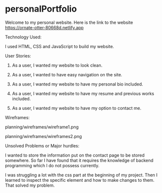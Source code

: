 # personalPortfolio

Welcome to my personal website. Here is the link to the website https://ornate-otter-80668d.netlify.app

Technology Used:

I used HTML, CSS and JavaScript to build my website.

User Stories:

1. As a user, I wanted my website to look clean.

2. As a user, I wanted to have easy navigation on the site.

3. As a user, I wanted my website to have my personal bio included.

4. As a user, I wanted my website to have my resume and previous works included.

5. As a user, I wanted my website to have my option to contact me.

Wireframes:

planning/wireframes/wireframe1.png

planning/wireframes/wireframes2.png

Unsolved Problems or Major hurdles:

I wanted to store the information put on the contact page to be stored somewhere. So far I have found that it requires the knowledge of backend programming which I do not possess currently.

I was struggling a lot with the css part at the beginning of my project. Then I learned to inspect the specific element and how to make changes to them. That solved my problem.
